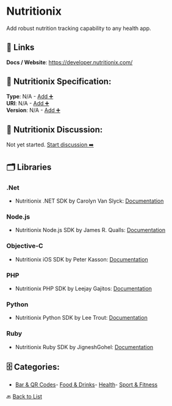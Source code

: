 # Nutritionix

Add robust nutrition tracking capability to any health app.

##  🔗 Links
**Docs / Website**: https://developer.nutritionix.com/

## 🧬 Nutritionix Specification:
**Type**: N/A - [Add ➕](https://github.com/apis-list/apis-list/edit/main/apis.yaml#L13651)  
**URI**: N/A - [Add ➕](https://github.com/apis-list/apis-list/edit/main/apis.yaml#L13651)  
**Version**: N/A - [Add ➕](https://github.com/apis-list/apis-list/edit/main/apis.yaml#L13651)

## 💬 Nutritionix Discussion:
Not yet started. [Start discussion ➡️](https://github.com/apis-list/apis-list/discussions/new)

## 🗂️ Libraries
### .Net
- Nutritionix .NET SDK by Carolyn Van Slyck: [Documentation](https://github.com/carolynvs/nutritionix)
### Node.js
- Nutritionix Node.js SDK by James R. Qualls: [Documentation](https://www.npmjs.com/package/nutritionix)
### Objective-C
- Nutritionix iOS SDK by Peter Kasson: [Documentation](https://github.com/pkasson/nutritionix_iOS_lib)
### PHP
- Nutritionix PHP SDK by Leejay Gajitos: [Documentation](https://github.com/nutritionix/api-library-php)
### Python
- Nutritionix Python SDK by Lee Trout: [Documentation](https://github.com/leetrout/python-nutritionix)
### Ruby
- Nutritionix Ruby SDK by JigneshGohel: [Documentation](https://github.com/JigneshGohel-BoTreeConsulting/nutritionix-api-ruby-library/tree/api_v_1_1)


## 🗄️ Categories:
- [Bar & QR Codes](https://github.com/apis-list/apis-list#bar--qr-codes-)- [Food & Drinks](https://github.com/apis-list/apis-list#food--drinks-)- [Health](https://github.com/apis-list/apis-list#health-)- [Sport & Fitness](https://github.com/apis-list/apis-list#sport--fitness-)

🔙  [Back to List](https://github.com/apis-list/apis-list)
